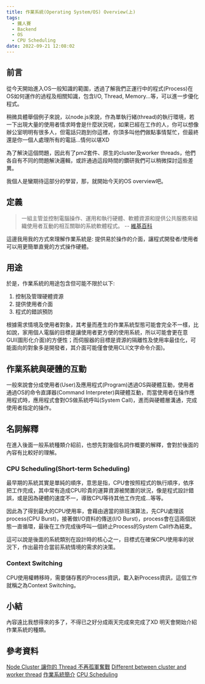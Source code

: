 ```yaml
---
title: 作業系統(Operating System/OS) Overview(上)
tags:
  - 鐵人賽
  - Backend
  - OS
  - CPU Scheduling
date: 2022-09-21 12:08:02
---
```

## 前言
從今天開始進入OS一般知識的範圍，透過了解我們正運行中的程式(Process)在OS如何運作的過程及相關知識，包含I/O, Thread, Memory...等，可以進一步優化程式。

稍微具體舉個例子來說，以node.js來說，作為單執行緒(thread)的執行環境，若一下出現大量的使用者情求時會是什麼狀況呢，如果已經在工作的人，你可以想像辦公室明明有很多人，但電話只跑到你這裡，你頂多叫他們做點事情幫忙，但最終還是你一個人處理所有的電話...情何以堪XD

為了解決這個問題，因此有了pm2套件、原生的cluster及worker threads，他們各自有不同的問題解決邏輯，或許通過這段時間的鑽研我們可以稍微探討這些差異。

我個人是蠻期待這部分的學習，那，就開始今天的OS overview吧。

<!-- more -->

## 定義
> 一組主管並控制電腦操作、運用和執行硬體、軟體資源和提供公共服務來組織使用者互動的相互關聯的系統軟體程式。 -- [維基百科](https://zh.wikipedia.org/zh-tw/%E6%93%8D%E4%BD%9C%E7%B3%BB%E7%BB%9F)

這邊我用我的方式來理解作業系統是: 提供易於操作的介面，讓程式開發者/使用者可以用更簡單直覺的方式操作硬體。

## 用途
於是，作業系統的用途包含但可能不限於以下:
1. 控制及管理硬體資源
2. 提供使用者介面
3. 程式的錯誤預防

根據需求情境及使用者對象，其考量而產生的作業系統型態可能會完全不一樣，比如說，家用個人電腦的目標是讓使用者更方便的使用系統，所以可能會更在意GUI(圖形化介面)的方便性；而伺服器的目標是資源的隔離性及使用率最佳化，可能面向的對象多是開發者，其介面可能僅會使用CLI(文字命令介面)。

## 作業系統與硬體的互動
一般來說會分成使用者(User)及應用程式(Program)透過OS與硬體互動，使用者通過OS的命令直譯器(Command Interpreter)與硬體互動，而當使用者在操作應用程式時，應用程式會對OS做系統呼叫(System Call)，進而與硬體層溝通，完成使用者指定的操作。

## 名詞解釋
在進入後面一般系統種類介紹前，也想先對幾個名詞作概要的解釋，會對於後面的內容有比較好的理解。

### CPU Scheduling(Short-term Scheduling)
最早期的系統其實是單純的順序，意思是指，CPU會按照程式的執行順序，依序把工作完成，其中常有造成CPU珍貴的運算資源被閒置的狀況，像是程式設計錯誤，或是因為硬體的速度不一，導致CPU等待其他工作完成...等等。

因此為了得到最大的CPU使用率，會藉由適當的排班演算法，先CPU處理該process(CPU Burst)，接著做I/O資料的傳送(I/O Burst)，process會在這兩個狀態一直循環，最後在工作完成後呼叫一個終止Process的System Call作為結束。

這可以說是後面的系統類別在設計時的核心之一，目標式在確保CPU使用率的狀況下，作出最符合當前系統情境的需求的決策。

### Context Switching
CPU使用權轉移時，需要儲存舊的Process資訊，載入新Process資訊，這個工作就稱之為Context Switching。


## 小結
內容遠比我想得來的多了，不得已之好分成兩天完成來完成了XD
明天會開始介紹作業系統的種類。


## 參考資料
[Node Cluster 讓你的 Thread 不再孤軍奮戰](https://ithelp.ithome.com.tw/articles/10232695)
[Different between cluster and worker thread](https://stackoverflow.com/questions/56656498/how-do-cluster-and-worker-threads-work-in-node-js)
[作業系統簡介](https://www.youtube.com/watch?v=Cl0uql06KK0&ab_channel=%E3%80%90%E6%9D%B0%E5%93%A5%E6%95%B8%E4%BD%8D%E6%95%99%E5%AE%A4%E3%80%91)
[CPU Scheduling](https://ithelp.ithome.com.tw/articles/10203990)